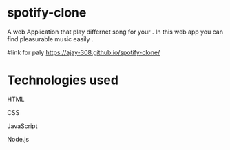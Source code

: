 # spotify-clone

A web Application that play differnet song for your . In this web app you can find pleasurable music easily .

#link for paly
https://ajay-308.github.io/spotify-clone/


# Technologies used 

 HTML
 
 CSS
 
 JavaScript
 
 Node.js
